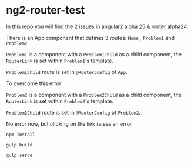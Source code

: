 # ng2-router-test

In this repo you will find the 2 issues in angular2 alpha 25 & router alpha24.

There is an App component that defines 3 routes: `Home` , `Problem1` and `Problem2`

`Problem1` is a component with a `Problem1Child` as a child component, the `RouterLink` is set within `Problem1`'s template.

`Problem1Child` route is set in `@RouterConfig` of `App`.

To overcome this error:


`Problem2` is a component with a `Problem2Child` as a child component, the `RouterLink` is set within `Problem2`'s template.

`Problem2Child` route is set in `@RouterConfig` of `Problem2`.

No error now, but clicking on the link raises an error


```
npm install

gulp build

gulp serve
```
